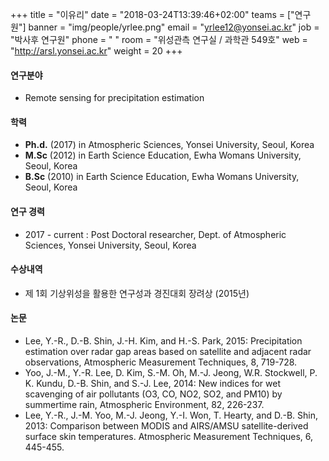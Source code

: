+++
title = "이유리"
date = "2018-03-24T13:39:46+02:00"
teams = ["연구원"]
banner = "img/people/yrlee.png"
email = "yrlee12@yonsei.ac.kr"
job = "박사후 연구원"
phone = " "
room = "위성관측 연구실 / 과학관 549호"
web = "http://arsl.yonsei.ac.kr"
weight = 20
+++

#### 연구분야
+ Remote sensing for precipitation estimation


#### 학력
+ **Ph.d.**  (2017) in Atmospheric Sciences, Yonsei University, Seoul, Korea
+ **M.Sc**  (2012) in Earth Science Education, Ewha Womans University, Seoul, Korea
+ **B.Sc**  (2010) in Earth Science Education, Ewha Womans University, Seoul, Korea

#### 연구 경력
+ 2017 - current : Post Doctoral researcher, Dept. of Atmospheric Sciences, Yonsei University, Seoul, Korea

#### 수상내역
+ 제 1회 기상위성을 활용한 연구성과 경진대회 장려상 (2015년)

#### 논문
+ Lee, Y.-R., D.-B. Shin, J.-H. Kim, and H.-S. Park, 2015: Precipitation estimation over radar gap areas based on satellite and adjacent radar observations, Atmospheric Measurement Techniques, 8, 719-728.
+ Yoo, J.-M., Y.-R. Lee, D. Kim, S.-M. Oh, M.-J. Jeong, W.R. Stockwell, P. K. Kundu, D.-B. Shin, and S.-J. Lee, 2014: New indices for wet scavenging of air pollutants (O3, CO, NO2, SO2, and PM10) by summertime rain, Atmospheric Environment, 82, 226-237.
+ Lee, Y.-R., J.-M. Yoo, M.-J. Jeong, Y.-I. Won, T. Hearty, and D.-B. Shin, 2013: Comparison between MODIS and AIRS/AMSU satellite-derived surface skin temperatures. Atmospheric Measurement Techniques, 6, 445-455.
